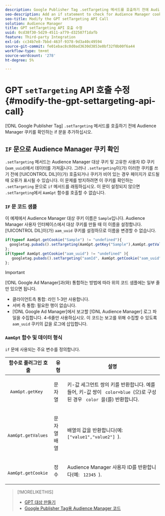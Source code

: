 ```yaml
---
description: Google Publisher Tag .setTargeting 메서드를 호출하기 전에 Audience Manager 쿠키를 확인하는 if 문을 추가합니다.
seo-description: Add an if statement to check for Audience Manager cookies before calling the Google Publisher Tag .setTargeting method.
seo-title: Modify the GPT setTargeting API Call
solution: Audience Manager
title: GPT setTargeting API 호출 수정
uuid: 0cd38f30-5d29-4511-a779-d32587f1dafb
feature: Third-party Integration
exl-id: cc34b7e8-7bbd-463f-9378-9d3a40c49594
source-git-commit: fe01ebac8c0d0ad3630d3853e0bf32f0b00f6a44
workflow-type: tm+mt
source-wordcount: '278'
ht-degree: 5%

---
```


# GPT `setTargeting` API 호출 수정 {#modify-the-gpt-settargeting-api-call}

[!DNL Google Publisher Tag] `.setTargeting` 메서드를 호출하기 전에 Audience Manager 쿠키를 확인하는 if 문을 추가하십시오.

## `IF` 문으로 Audience Manager 쿠키 확인

`.setTargeting` 메서드는 Audience Manager 대상 쿠키 및 고유한 사용자 ID 쿠키(`aam_uuid`)에서 데이터를 가져옵니다. 그러나 `.setTargeting`이(가) 이러한 쿠키를 쓰기 전에 [!UICONTROL DIL]이(가) 호출되거나 쿠키가 비어 있는 경우 페이지가 로드될 때 오류가 표시될 수 있습니다. 이 문제를 방지하려면 이 쿠키를 확인하는 `.setTargeting` 문으로 `if` 메서드를 래핑하십시오. 이 문이 설정되지 않으면 `.setTargeting`에서 `AamGpt` 함수를 호출할 수 없습니다.

### `IF` 문 코드 샘플

이 예제에서 Audience Manager 대상 쿠키 이름은 `Sample`입니다. Audience Manager 사용자 인터페이스에서 대상 쿠키를 만들 때 이 이름을 설정합니다. [!UICONTROL DIL]이(가) `aam_uuid` 쿠키를 설정하므로 이름을 변경할 수 없습니다.

```js
if(typeof AamGpt.getCookie("Sample") != "undefined"){ 
  googletag.pubads().setTargeting(AamGpt.getKey("Sample"),AamGpt.getValues("Sample")); 
}; 
if(typeof AamGpt.getCookie("aam_uuid") != "undefined" ){ 
   googletag.pubads().setTargeting("aamId", AamGpt.getCookie("aam_uuid")); 
};
```

>[!IMPORTANT]
>
>[!DNL Google Ad Manager]과(와) 통합하는 방법에 따라 위의 코드 샘플에는 일부 줄만 있으면 됩니다.
>
>* 클라이언트측 통합: 라인 1-3만 사용합니다.
>* 서버 측 통합: 필요한 행이 없습니다.
>* [!DNL Google Ad Manager]에서 보고할 [!DNL Audience Manager] 로그 파일을 수집합니다. 4-6줄만 사용하십시오. 이 코드는 보고를 위해 수집할 수 있도록 `aam_uuid` 쿠키의 값을 로그에 삽입합니다.

### `AamGpt` 함수 및 데이터 형식

`if` 문에 사용되는 주요 변수를 정의합니다.

<table id="table_881391C9BDDF4FACAFC37A47B14B31A1"> 
 <thead> 
  <tr> 
   <th colname="col1" class="entry"> 함수로 플러그인 호출 </th> 
   <th colname="col2" class="entry"> 유형 </th> 
   <th colname="col3" class="entry"> 설명 </th> 
  </tr> 
 </thead>
 <tbody> 
  <tr> 
   <td colname="col1"> <p> <code> AamGpt.getKey </code> </p> </td> 
   <td colname="col2"> <p>문자열 </p> </td> 
   <td colname="col3"> <p>키-값 세그먼트 쌍의 키를 반환합니다. 예를 들어, 키-값 쌍이 <code> color=blue </code>(으)로 구성된 경우 <code> color </code>을(를) 반환합니다. </p> </td> 
  </tr> 
  <tr> 
   <td colname="col1"> <p> <code> AamGpt.getValues </code> </p> </td> 
   <td colname="col2"> <p>문자열 배열 </p> </td> 
   <td colname="col3"> <p>배열의 값을 반환합니다(예: <code> ["value1","value2"] </code>). </p> </td> 
  </tr> 
  <tr> 
   <td colname="col1"> <p> <code> AamGpt.getCookie </code> </p> </td> 
   <td colname="col2"> <p>정수 </p> </td> 
   <td colname="col3"> <p>Audience Manager 사용자 ID를 반환합니다(예: <code> 12345 </code>). </p> </td> 
  </tr>
 </tbody>
</table>

>[!MORELIKETHIS]
>
>* [GPT 대상 만들기](../../integration/gpt-aam-destination/gpt-aam-create-destination.md)
>* [Google Publisher Tag용 Audience Manager 코드](../../integration/gpt-aam-destination/gpt-aam-aamgpt-code.md)
